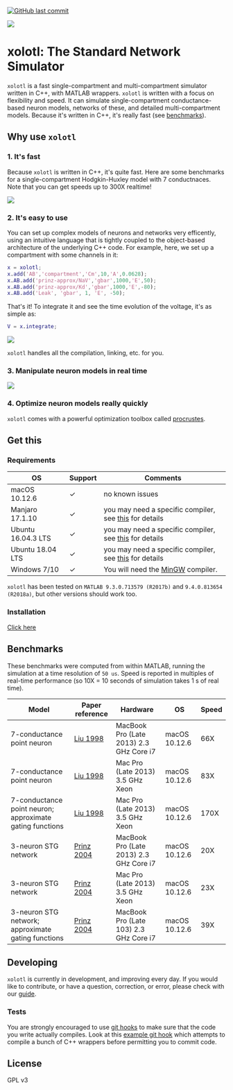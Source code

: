 [![GitHub last commit](https://img.shields.io/github/last-commit/sg-s/xolotl.svg)]()

![](https://user-images.githubusercontent.com/6005346/41205222-30b6f3d4-6cbd-11e8-983b-9125585d629a.png)

# xolotl: The Standard Network Simulator

`xolotl` is a fast single-compartment and multi-compartment simulator written in C++, with MATLAB wrappers. `xolotl` is written with a focus on flexibility and speed. It can simulate single-compartment conductance-based neuron models, networks of these, and detailed multi-compartment models. Because it's written in C++, it's really fast (see [benchmarks](#benchmarks)).

## Why use `xolotl`

### 1. It's fast

Because `xolotl` is written in C++, it's quite fast. Here are some benchmarks for a single-compartment Hodgkin-Huxley model with 7 conductnaces. Note that you can get speeds up to 300X realtime!

![](https://user-images.githubusercontent.com/6005346/38319588-223ab634-3800-11e8-954c-845c0692d4a0.png)

### 2. It's easy to use

You can set up complex models of neurons and networks very efficently, using an intuitive language that is tightly coupled to the object-based architecture of the underlying C++ code. For example, here, we set up a compartment with some channels in it:

```matlab
x = xolotl;
x.add('AB','compartment','Cm',10,'A',0.0628);
x.AB.add('prinz-approx/NaV','gbar',1000,'E',50);
x.AB.add('prinz-approx/Kd','gbar',1000,'E',-80);
x.AB.add('Leak', 'gbar', 1, 'E', -50);
```

That's it! To integrate it and see the time evolution of the voltage, it's as simple as:

```matlab
V = x.integrate;
```
![](https://user-images.githubusercontent.com/6005346/30713658-ff96faf4-9edd-11e7-9db1-a2ca4f2f0567.png)


`xolotl` handles all the compilation, linking, etc. for you.

### 3. Manipulate neuron models in real time


![](https://user-images.githubusercontent.com/6005346/30785272-aef9fb44-a132-11e7-84a6-25fd8e58470a.gif)

### 4. Optimize neuron models really quickly

`xolotl` comes with a powerful optimization toolbox called [procrustes](https://github.com/sg-s/procrustes).


## Get this

### Requirements

| OS          | Support | Comments |
| -------          | ------- | -----------
| macOS 10.12.6 | ✓ | no known issues |
| Manjaro 17.1.10 | ✓ |    you may need a specific compiler, see [this](http://xolotl.readthedocs.io/en/latest/compilers.html) for details |
| Ubuntu 16.04.3 LTS | ✓ |   you may need a specific compiler, see [this](http://xolotl.readthedocs.io/en/latest/compilers.html) for details |
| Ubuntu 18.04 LTS | ✓ |   you may need a specific compiler, see [this](http://xolotl.readthedocs.io/en/latest/compilers.html) for details |
| Windows 7/10 | ✓ | You will need the [MinGW](https://www.mathworks.com/matlabcentral/fileexchange/52848-matlab-support-for-mingw-w64-c-c++-compiler) compiler. |

`xolotl` has been tested on `MATLAB 9.3.0.713579 (R2017b)` and `9.4.0.813654 (R2018a)`, but other versions should work too.

### Installation

[Click here](https://xolotl.readthedocs.io/en/latest/installing.html)


## Benchmarks

These benchmarks were computed from within MATLAB, running the simulation at a time resolution of `50 us`. Speed is reported in multiples of real-time performance (so 10X = 10 seconds of simulation takes 1 s of real time).

| Model          | Paper reference | Hardware  | OS | Speed |
| -------          | ------- | ----------- | ------ | ---- |
| 7-conductance point neuron  | [Liu 1998](http://www.jneurosci.org/content/jneuro/18/7/2309.full.pdf)  |  MacBook Pro (Late 2013) 2.3 GHz Core i7    | macOS 10.12.6 | 66X |
| 7-conductance point neuron  | [Liu 1998](http://www.jneurosci.org/content/jneuro/18/7/2309.full.pdf)   |  Mac Pro (Late 2013) 3.5 GHz Xeon  | macOS 10.12.6   | 83X |
| 7-conductance point neuron; approximate gating functions  | [Liu 1998](http://www.jneurosci.org/content/jneuro/18/7/2309.full.pdf)   |  Mac Pro (Late 2013) 3.5 GHz Xeon    | macOS 10.12.6 | 170X |  
| 3-neuron STG network | [Prinz 2004](https://www.nature.com/neuro/journal/v7/n12/full/nn1352.html)  |  MacBook Pro (Late 2013) 2.3 GHz Core i7  | macOS 10.12.6   | 20X |
| 3-neuron STG network  | [Prinz 2004](https://www.nature.com/neuro/journal/v7/n12/full/nn1352.html)  |  Mac Pro (Late 2013) 3.5 GHz Xeon  | macOS 10.12.6   | 23X |
| 3-neuron STG network; approximate gating functions | [Prinz 2004](https://www.nature.com/neuro/journal/v7/n12/full/nn1352.html) | MacBook Pro (Late 103) 2.3 GHz Core i7 | macOS 10.12.6   | 39X |


## Developing

`xolotl` is currently in development, and improving every day. If you would like
to contribute, or have a question, correction, or error, please check with our [guide](http://xolotl.readthedocs.io/en/latest/contributing.html).

### Tests

You are strongly encouraged to use [git hooks](https://git-scm.com/docs/githooks) to make sure that the code you write actually compiles. Look at this [example git hook](dev/pre-commit) which attempts to compile a bunch of C++ wrappers before permitting you to commit code.



## License

GPL v3
